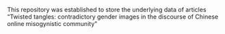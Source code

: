 This repository was established to store the underlying data of articles “Twisted tangles: contradictory gender images in the discourse of Chinese online misogynistic community"
